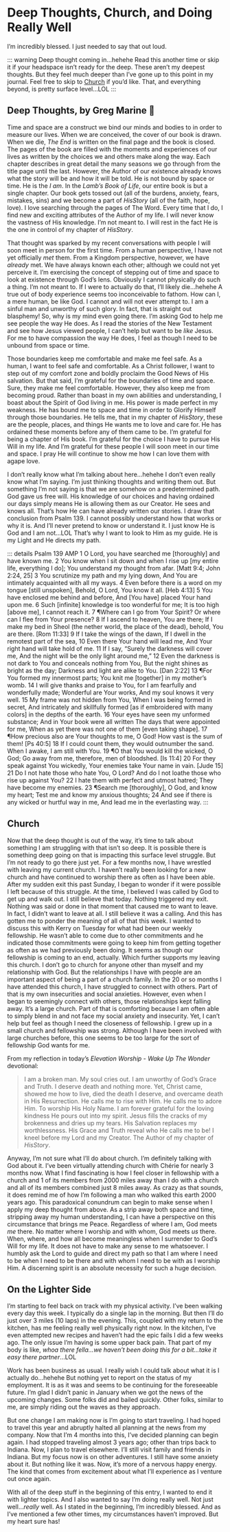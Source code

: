 # Deep Thoughts, Church, and Doing Really Well

I’m incredibly blessed. I just needed to say that out loud.

::: warning
Deep thought coming in…hehehe Read this another time or skip it if your headspace isn’t ready for the deep. These aren’t my deepest thoughts. But they feel much deeper than I’ve gone up to this point in my journal. Feel free to skip to [Church](./#church) if you’d like. That, and everything beyond, is pretty surface level…LOL
:::

## Deep Thoughts, by Greg Marine 🤭

Time and space are a construct we bind our minds and bodies to in order to measure our lives. When we are conceived, the cover of our book is drawn. When we die, *The End* is written on the final page and the book is closed. The pages of the book are filled with the moments and experiences of our lives as written by the choices we and others make along the way. Each chapter describes in great detail the many seasons we go through from the title page until the last. However, the Author of our existence already knows what the story will be and how it will be told. He is not bound by space or time. He is the *I am*. In the *Lamb’s Book of Life*, our entire book is but a single chapter. Our book gets tossed out (all of the burdens, anxiety, fears, mistakes, sins) and we become a part of *HisStory* (all of the faith, hope, love). I love searching through the pages of The Word. Every time that I do, I find new and exciting attributes of the Author of my life. I will never know the vastness of His knowledge. I’m not meant to. I will rest in the fact He is the one in control of my chapter of *HisStory*.

That thought was sparked by my recent conversations with people I will soon meet in person for the first time. From a human perspective, I have not yet officially *met* them. From a Kingdom perspective, however, we have *already* met. We have always known each other; although we could not yet perceive it. I’m exercising the concept of stepping out of time and space to look at existence through God’s lens. Obviously I cannot physically do such a thing. I’m not meant to. If I were to actually do that, I’ll likely die…hehehe A true out of body experience seems too inconceivable to fathom. How can I, a mere human, be like God. I cannot and will not ever attempt to. I am a sinful man and unworthy of such glory. In fact, that is straight out blasphemy! So, why is my mind even going there. I’m asking God to help me see people the way He does. As I read the stories of the New Testament and see how Jesus viewed people, I can’t help but want to be *like* Jesus. For me to have compassion the way He does, I feel as though I need to be unbound from space or time.

Those boundaries keep me comfortable and make me feel safe. As a human, I want to feel safe and comfortable. As a Christ follower, I want to step out of my comfort zone and boldly proclaim the Good News of His salvation. But that said, I’m grateful for the boundaries of time and space. Sure, they make me feel comfortable. However, they also keep me from becoming proud. Rather than boast in my own abilities and understanding, I boast about the Spirit of God living in me. His power is made perfect in my weakness. He has bound me to space and time in order to Glorify Himself through those boundaries. He tells me, that in my chapter of *HisStory*, these are the people, places, and things He wants me to love and care for. He has ordained these moments before any of them came to be. I’m grateful for being a chapter of His book. I’m grateful for the choice I have to pursue His Will in my life. And I’m grateful for these people I will soon meet in our time and space. I pray He will continue to show me how I can love them with agape love.

I don’t really know what I’m talking about here…hehehe I don’t even really know what I’m saying. I’m just thinking thoughts and writing them out. But something I’m not saying is that we are somehow on a predetermined path. God gave us free will. His knowledge of our choices and having ordained our days simply means He is allowing them as our Creator. He sees and knows all. That’s how He can have already written our stories. I draw that conclusion from Psalm 139. I cannot possibly understand how that works or why it is. And I’ll never pretend to know or understand it. I just know He is God and I am not…LOL That’s why I want to look to Him as my guide. He is my Light and He directs my path.

::: details Psalm 139 AMP
1 O Lord, you have searched me [thoroughly] and have known me. 2 You know when I sit down and when I rise up [my entire life, everything I do]; You understand my thought from afar. [Matt 9:4; John 2:24, 25] 3 You scrutinize my path and my lying down, And You are intimately acquainted with all my ways. 4 Even before there is a word on my tongue [still unspoken], Behold, O Lord, You know it all. [Heb 4:13] 5 You have enclosed me behind and before, And [You have] placed Your hand upon me. 6 Such [infinite] knowledge is too wonderful for me; It is too high [above me], I cannot reach it. 7 ¶Where can I go from Your Spirit? Or where can I flee from Your presence? 8 If I ascend to heaven, You are there; If I make my bed in Sheol (the nether world, the place of the dead), behold, You are there. [Rom 11:33] 9 If I take the wings of the dawn, If I dwell in the remotest part of the sea, 10 Even there Your hand will lead me, And Your right hand will take hold of me. 11 If I say, “Surely the darkness will cover me, And the night will be the only light around me,” 12 Even the darkness is not dark to You and conceals nothing from You, But the night shines as bright as the day; Darkness and light are alike to You. [Dan 2:22] 13 ¶For You formed my innermost parts; You knit me [together] in my mother’s womb. 14 I will give thanks and praise to You, for I am fearfully and wonderfully made; Wonderful are Your works, And my soul knows it very well. 15 My frame was not hidden from You, When I was being formed in secret, And intricately and skillfully formed [as if embroidered with many colors] in the depths of the earth. 16 Your eyes have seen my unformed substance; And in Your book were all written The days that were appointed for me, When as yet there was not one of them [even taking shape]. 17 ¶How precious also are Your thoughts to me, O God! How vast is the sum of them! [Ps 40:5] 18 If I could count them, they would outnumber the sand. When I awake, I am still with You. 19 ¶O that You would kill the wicked, O God; Go away from me, therefore, men of bloodshed. [Is 11:4] 20 For they speak against You wickedly, Your enemies take Your name in vain. [Jude 15] 21 Do I not hate those who hate You, O Lord? And do I not loathe those who rise up against You? 22 I hate them with perfect and utmost hatred; They have become my enemies. 23 ¶Search me [thoroughly], O God, and know my heart; Test me and know my anxious thoughts; 24 And see if there is any wicked or hurtful way in me, And lead me in the everlasting way.
:::

## Church

Now that the deep thought is out of the way, it’s time to talk about something I am struggling with that isn’t so deep. It is possible there is something deep going on that is impacting this surface level struggle. But I’m not ready to go there just yet. For a few months now, I have wrestled with leaving my current church. I haven’t really been looking for a new church and have continued to worship there as often as I have been able. After my sudden exit this past Sunday, I began to wonder if it were possible I left because of this struggle. At the time, I believed I was called by God to get up and walk out. I still believe that today. Nothing triggered my exit. Nothing was said or done in that moment that caused me to want to leave. In fact, I didn’t want to leave at all. I still believe it was a calling. And this has gotten me to ponder the meaning of all of that this week. I wanted to discuss this with Kerry on Tuesday for what had been our weekly fellowship. He wasn’t able to come due to other commitments and he indicated those commitments were going to keep him from getting together as often as we had previously been doing. It seems as though our fellowship is coming to an end, actually. Which further supports my leaving this church. I don’t go to church for anyone other than myself and my relationship with God. But the relationships I have with people are an important aspect of being a part of a church family. In the 20 or so months I have attended this church, I have struggled to connect with others. Part of that is my own insecurities and social anxieties. However, even when I began to seemingly connect with others, those relationships kept falling away. It’s a large church. Part of that is comforting because I am often able to simply blend in and not face my social anxiety and insecurity. Yet, I can’t help but feel as though I need the closeness of fellowship. I grew up in a small church and fellowship was strong. Although I have been involved with large churches before, this one seems to be too large for the sort of fellowship God wants for me.

From my reflection in today’s *Elevation Worship - Wake Up The Wonder* devotional:

> I am a broken man. My soul cries out. I am unworthy of God’s Grace and Truth. I deserve death and nothing more. Yet, Christ came, showed me how to live, died the death I deserve, and overcame death in His Resurrection. He calls me to rise with Him. He calls me to adore Him. To worship His Holy Name. I am forever grateful for the loving kindness He pours out into my spirit. Jesus fills the cracks of my brokenness and dries up my tears. His Salvation replaces my worthlessness. His Grace and Truth reveal who He calls me to be! I kneel before my Lord and my Creator. The Author of my chapter of *HisStory*.

Anyway, I’m not sure what I’ll do about church. I’m definitely talking with God about it. I’ve been virtually attending church with Chérie for nearly 3 months now. What I find fascinating is how I feel closer in fellowship with a church and 1 of its members from 2000 miles away than I do with a church and all of its members combined just 8 miles away. As crazy as that sounds, it does remind me of how I’m following a man who walked this earth 2000 years ago. This paradoxical conundrum can begin to make sense when I apply my deep thought from above. As a strip away both space and time, stripping away my human understanding, I can have a perspective on this circumstance that brings me Peace. Regardless of where I am, God meets *me* there. No matter where I worship and with whom, God meets *us* there. When, where, and how all become meaningless when I surrender to God’s Will for my life. It does not have to make any sense to me whatsoever. I humbly ask the Lord to guide and direct my path so that I am where I need to be when I need to be there and with whom I need to be with as I worship Him. A discerning spirit is an absolute necessity for such a huge decision.

## On the Lighter Side

I’m starting to feel back on track with my physical activity. I’ve been walking every day this week. I typically do a single lap in the morning. But then I’ll do just over 3 miles (10 laps) in the evening. This, coupled with my return to the kitchen, has me feeling really well physically right now. In the kitchen, I’ve even attempted new recipes and haven’t had the epic fails I did a few weeks ago. The only issue I’m having is some upper back pain. That part of my body is like, *whoa there fella…we haven’t been doing this for a bit…take it easy there partner*…LOL

Work has been business as usual. I really wish I could talk about what it is I actually do…hehehe But nothing yet to report on the status of my employment. It is as it was and seems to be continuing for the foreseeable future. I’m glad I didn’t panic in January when we got the news of the upcoming changes. Some folks did and bailed quickly. Other folks, similar to me, are simply riding out the waves as they approach.

But one change I am making now is I’m going to start traveling. I had hoped to travel this year and abruptly halted all planning at the news from my company. Now that I’m 4 months into this, I’ve decided planning can begin again. I had stopped traveling almost 3 years ago; other than trips back to Indiana. Now, I plan to travel elsewhere. I’ll still visit family and friends in Indiana. But my focus now is on other adventures. I still have some anxiety about it. But nothing like it was. Now, it’s more of a nervous happy energy. The kind that comes from excitement about what I’ll experience as I venture out once again.

With all of the deep stuff in the beginning of this entry, I wanted to end it with lighter topics. And I also wanted to say I’m doing really well. Not just well…*really* well. As I stated in the beginning, I’m incredibly blessed. And as I’ve mentioned a few other times, my circumstances haven’t improved. But my heart sure has!